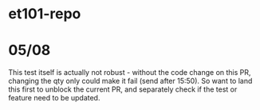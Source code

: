 # et101-repo


# 05/08

This test itself is actually not robust - without the code change on this PR, changing the qty only could make it fail (send after 15:50). So want to land this first to unblock the current PR, and separately check if the test or feature need to be updated.

